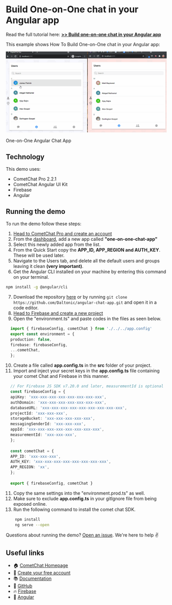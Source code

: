 # Build One-on-One chat in your Angular app

Read the full tutorial here: [**>> Build one-on-one chat in your Angular app**](https://www.cometchat.com/tutorials/#)

This example shows How To Build One-on-One chat in your Angular app:

![One-on-One chat App](./screenshots/0.gif)
<figcaption>One-on-One Angular Chat App</figcaption>


## Technology
This demo uses:

* CometChat Pro 2.2.1
* CometChat Angular UI Kit
* Firebase
* Angular

## Running the demo

To run the demo follow these steps:

1. [Head to CometChat Pro and create an account](https://app.cometchat.com/signup)
2. From the [dashboard](https://app.cometchat.com/apps), add a new app called **"one-on-one-chat-app"**
3. Select this newly added app from the list.
4. From the Quick Start copy the **APP_ID, APP_REGION and AUTH_KEY**. These will be used later.
5. Navigate to the Users tab, and delete all the default users and groups leaving it clean **(very important)**.
6. Get the Angular CLI installed on your machine by entering this command on your terminal.
  ```sh
  npm install -g @angular/cli
  ```
7. Download the repository [here](https://github.com/Daltonic/angular-chat-app/archive/master.zip) or by running `git clone https://github.com/Daltonic/angular-chat-app.git` and open it in a code editor.
8. [Head to Firebase and create a new project](https://console.firebase.google.com)
9. Open the "environment.ts" and paste codes in the files as seen below.
  ```ts    
    import { firebaseConfig, cometChat } from './../../app.config'
    export const environment = {
    production: false,
    firebase: firebaseConfig,
    ...cometChat,
    };
  ```
10. Create a file called **app.config.ts** in the **src** folder of your project.
10. Import and inject your secret keys in the **app.config.ts** file containing your comet Chat and Firebase in this manner.
  ```ts    
    // For Firebase JS SDK v7.20.0 and later, measurementId is optional
    const firebaseConfig = {
    apiKey: 'xxx-xxx-xxx-xxx-xxx-xxx-xxx-xxx',
    authDomain: 'xxx-xxx-xxx-xxx-xxx-xxx-xxx',
    databaseURL: 'xxx-xxx-xxx-xxx-xxx-xxx-xxx-xxx-xxx',
    projectId: 'xxx-xxx-xxx',
    storageBucket: 'xxx-xxx-xxx-xxx-xxx',
    messagingSenderId: 'xxx-xxx-xxx',
    appId: 'xxx-xxx-xxx-xxx-xxx-xxx-xxx-xxx',
    measurementId: 'xxx-xxx-xxx',
    };

    const cometChat = {
    APP_ID: 'xxx-xxx-xxx',
    AUTH_KEY: 'xxx-xxx-xxx-xxx-xxx-xxx-xxx-xxx',
    APP_REGION: 'xx',
    };

    export { firebaseConfig, cometChat }
  ```
11. Copy the same settings into the "environment.prod.ts" as well.
12. Make sure to exclude **app.config.ts** in your gitIgnore file from being exposed online.
13. Run the following command to install the comet chat SDK.

```sh
    npm install
    ng serve --open
```

Questions about running the demo? [Open an issue](https://github.com/Daltonic/angular-chat-app/issues). We're here to help ✌️


## Useful links

- 🏠 [CometChat Homepage](https://app.cometchat.com/signup)
- 🚀 [Create your free account](https://app.cometchat.com/apps)
- 📚 [Documentation](https://prodocs.cometchat.com)
- 👾 [GitHub](https://www.github.com/cometchat-pro)
- 🔥 [Firebase](https://console.firebase.google.com)
- 🔷 [Angular](https://angular.io)
<!-- - ✨ [Live Demo](https://clone-6fd6f.web.app/) -->